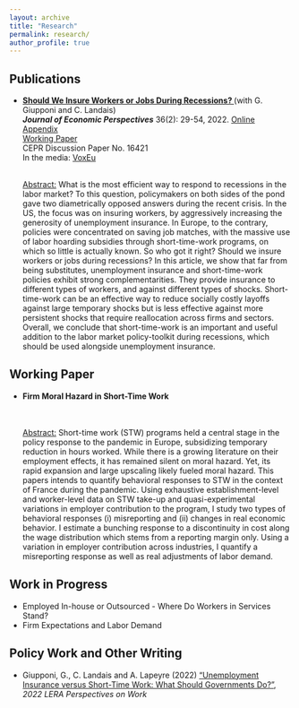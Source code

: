 ```yaml
---
layout: archive
title: "Research"
permalink: research/
author_profile: true
---
```


## Publications

<ul>
<li> <b> <a href="https://pubs.aeaweb.org/doi/pdfplus/10.1257/jep.36.2.29"> Should We Insure Workers or Jobs During Recessions? </a> </b> (with G. Giupponi and C. Landais)
</li> 
<b> <em> Journal of Economic Perspectives</em></b> 36(2): 29-54, 2022. <a href="https://www.dropbox.com/s/6c315g39qo1zh65/JEP_STW_UI_Appendix_220411.pdf?dl=0"> Online Appendix </a>
<br />
 <a href ="https://www.dropbox.com/s/tvl2mimvx5xcu4i/WP_STW_UI_Paper_Appendix_220204.pdf?dl=0"> Working Paper </a>
<br />
CEPR Discussion Paper No. 16421 
 <br />
In the media: <a href="https://voxeu.org/article/social-insurance-policies-turbulent-times-short-time-work-versus-unemployment-insurance"> VoxEu</a>  <br />
 <br />

<p> <ins>Abstract:</ins> What is the most efficient way to respond to recessions in the labor market? To this question, policymakers on both sides of the pond gave two diametrically opposed answers during the recent crisis. In the US, the focus was on insuring workers, by aggressively increasing the generosity of unemployment insurance. In Europe, to the contrary, policies were concentrated on saving job matches, with the massive use of labor hoarding subsidies through short-time-work programs, on which so little is actually known. So who got it right? Should we insure workers or jobs during recessions? In this article, we show that far from being substitutes, unemployment insurance and short-time-work policies exhibit strong complementarities. They provide insurance to different types of workers, and against different types of shocks. Short-time-work can be an effective way to reduce socially costly layoffs against large temporary shocks but is less effective against more persistent shocks that require reallocation across firms and sectors. Overall, we conclude that short-time-work is an important and useful addition to the labor market policy-toolkit during recessions, which should be used alongside unemployment insurance.</p>
</ul>


## Working Paper

<ul>
 <li> <b> Firm Moral Hazard in Short-Time Work </b>
</li> 
<br />
 <br />
 
<p> <ins>Abstract:</ins> Short-time work (STW) programs held a central stage in the policy response to the pandemic in Europe, subsidizing temporary reduction in hours worked. While there is a growing literature on their employment effects, it has remained silent on moral hazard. Yet, its rapid expansion and large upscaling likely fueled moral hazard. This papers intends to quantify behavioral responses to STW in the context of France during the pandemic. Using exhaustive establishment-level and worker-level data on STW take-up and quasi-experimental variations in employer contribution to the program, I study two types of behavioral responses (i) misreporting and (ii) changes in real economic behavior. I estimate a bunching response to a discontinuity in cost along the wage distribution which stems from a reporting margin only. Using a variation in employer contribution across industries, I quantify a misreporting response as well as real adjustments of labor demand. </p>
 </ul>
 
## Work in Progress 

<ul>
<li> Employed In-house or Outsourced - Where Do Workers in Services Stand? 
</li> 
<li> Firm Expectations and Labor Demand 
</li> 
</ul>

## Policy Work and Other Writing 
<ul>
 <li> Giupponi, G., C. Landais and A. Lapeyre (2022) <a href="https://www.dropbox.com/s/0vt56wjnawaq54g/POW_2022_Vol26_Pgs64-67_GiupponiLandaisLapeyre.pdf?dl=0"> “Unemployment Insurance versus Short-Time Work: What Should Governments Do?”</a>, <em> 2022 LERA Perspectives on Work</em>
</li> 
 
</ul>
